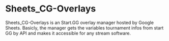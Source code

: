 # Sheets_CG-Overlays
Sheets_CG-Overlays is an Start.GG overlay manager hosted by Google Sheets. Basicly, the manager gets the variables tournament infos from start GG by API and makes it accessible for any stream software.
